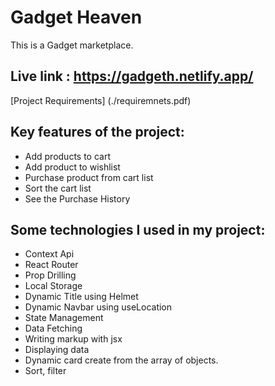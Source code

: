 # Gadget Heaven
This is a Gadget marketplace. 

## Live link : https://gadgeth.netlify.app/
[Project Requirements] (./requiremnets.pdf)

## Key features of the project:
- Add products to cart
- Add product to wishlist
- Purchase product from cart list
- Sort the cart list
- See the Purchase History

## Some technologies I used in my project:
- Context Api
- React Router 
- Prop Drilling
- Local Storage
- Dynamic Title using Helmet
- Dynamic Navbar using useLocation
- State Management
- Data Fetching 
- Writing markup with jsx
- Displaying data
- Dynamic card create from the array of objects.
- Sort, filter

